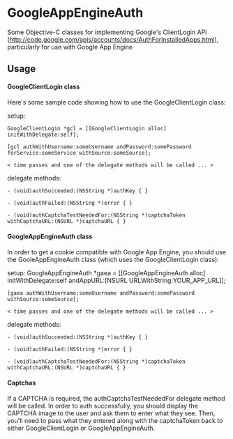 # GoogleAppEngineAuth

Some Objective-C classes for implementing Google's ClientLogin API (http://code.google.com/apis/accounts/docs/AuthForInstalledApps.html),
particularly for use with Google App Engine

## Usage

#### GoogleClientLogin class

Here's some sample code showing how to use the GoogleClientLogin class:

setup:

    GoogleClientLogin *gcl = [[GoogleClientLogin alloc] initWithDelegate:self];

    [gcl authWithUsername:someUsername andPassword:somePassword forService:someService withSource:someSource];

    < time passes and one of the delegate methods will be called ... >

delegate methods:

    - (void)authSucceeded:(NSString *)authKey { }

    - (void)authFailed:(NSString *)error { }

    - (void)authCaptchaTestNeededFor:(NSString *)captchaToken withCaptchaURL:(NSURL *)captchaURL { }


#### GoogleAppEngineAuth class

In order to get a cookie compatible with Google App Engine, you should use the GooleAppEngineAuth class (which uses the 
GoogleClientLogin class):

setup:
    GoogleAppEngineAuth *gaea = [[GoogleAppEngineAuth alloc] initWithDelegate:self andAppURL:[NSURL URLWithString:YOUR_APP_URL]];
    
    [gaea authWithUsername:someUsername andPassword:somePassword  withSource:someSource];

    < time passes and one of the delegate methods will be called ... >

delegate methods:

    - (void)authSucceeded:(NSString *)authKey { }

    - (void)authFailed:(NSString *)error { }

    - (void)authCaptchaTestNeededFor:(NSString *)captchaToken withCaptchaURL:(NSURL *)captchaURL { }

#### Captchas

If a CAPTCHA is required, the authCaptchaTestNeededFor delegate method will be called. In order to auth successfully, you should display
the CAPTCHA image to the user and ask them to enter what they see. Then, you'll need to pass what they entered along with the captchaToken
back to either GoogleClientLogin or GoogleAppEngineAuth.

